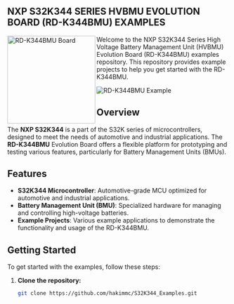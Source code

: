 ## NXP S32K344 SERIES HVBMU EVOLUTION BOARD (RD-K344BMU) EXAMPLES

<img src="https://github.com/user-attachments/assets/917783f1-13a6-40a6-921c-25ec69c14ba0" alt="RD-K344BMU Board" width="200" align="left"/>

Welcome to the NXP S32K344 Series High Voltage Battery Management Unit (HVBMU) Evolution Board (RD-K344BMU) examples repository. This repository provides example projects to help you get started with the RD-K344BMU.

![RD-K344BMU Example](https://github.com/user-attachments/assets/29b65ed9-bcd7-41d8-b89f-4b11b9cfcdf2)

## Overview

The **NXP S32K344** is a part of the S32K series of microcontrollers, designed to meet the needs of automotive and industrial applications. The **RD-K344BMU** Evolution Board offers a flexible platform for prototyping and testing various features, particularly for Battery Management Units (BMUs).

## Features

- **S32K344 Microcontroller**: Automotive-grade MCU optimized for automotive and industrial applications.
- **Battery Management Unit (BMU)**: Specialized hardware for managing and controlling high-voltage batteries.
- **Example Projects**: Various example applications to demonstrate the functionality and usage of the RD-K344BMU.

## Getting Started

To get started with the examples, follow these steps:

1. **Clone the repository:**

   ```bash
   git clone https://github.com/hakimmc/S32K344_Examples.git
